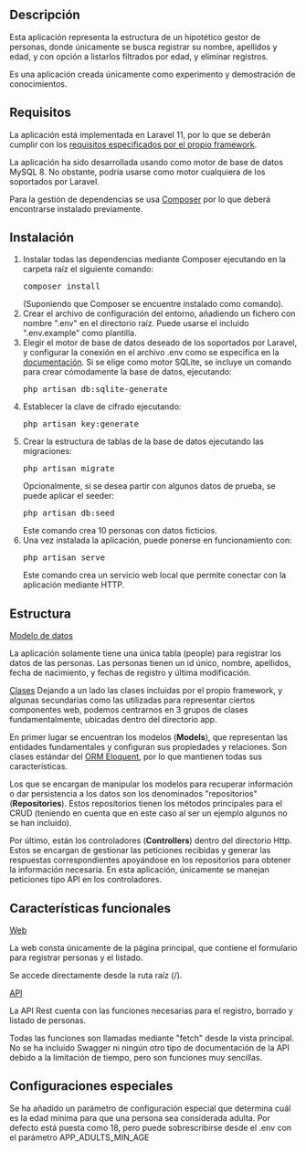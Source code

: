 ## Descripción
Esta aplicación representa la estructura de un hipotético gestor de personas, donde únicamente se busca registrar su nombre, apellidos y edad, y con opción a listarlos filtrados por edad, y eliminar registros.

Es una aplicación creada únicamente como experimento y demostración de conocimientos.

## Requisitos
La aplicación está implementada en Laravel 11, por lo que se deberán cumplir con los <a href="https://laravel.com/docs/11.x/deployment#server-requirements">requisitos especificados por el propio framework</a>.

La aplicación ha sido desarrollada usando como motor de base de datos MySQL 8. No obstante, podría usarse como motor cualquiera de los soportados por Laravel.

Para la gestión de dependencias se usa <a href="https://getcomposer.org/">Composer</a> por lo que deberá encontrarse instalado previamente.

## Instalación
<ol>
    <li>Instalar todas las dependencias mediante Composer ejecutando en la carpeta raíz el siguiente comando: <pre>composer install</pre>
    (Suponiendo que Composer se encuentre instalado como comando).</li>
    <li>Crear el archivo de configuración del entorno, añadiendo un fichero con nombre ".env" en el directorio raíz. Puede usarse el incluido ".env.example" como plantilla.</li>
    <li>Elegir el motor de base de datos deseado de los soportados por Laravel, y configurar la conexión en el archivo .env como se especifica en la <a href="https://laravel.com/docs/11.x/database#introduction">documentación</a>.
    Si se elige como motor SQLite, se incluye un comando para crear cómodamente la base de datos, ejecutando: <pre>php artisan db:sqlite-generate</pre>
    </li>
    <li>Establecer la clave de cifrado ejecutando: <pre>php artisan key:generate</pre></li>
    <li>Crear la estructura de tablas de la base de datos ejecutando las migraciones: <pre>php artisan migrate</pre>
    Opcionalmente, si se desea partir con algunos datos de prueba, se puede aplicar el seeder:<pre>php artisan db:seed</pre>
    Este comando crea 10 personas con datos ficticios.</li>
    <li>Una vez instalada la aplicación, puede ponerse en funcionamiento con:
    <pre>php artisan serve</pre>
    Este comando crea un servicio web local que permite conectar con la aplicación mediante HTTP.
    </li>
</ol>


## Estructura
<u>Modelo de datos</u>

La aplicación solamente tiene una única tabla (people) para registrar los datos de las personas.
Las personas tienen un id único, nombre, apellidos, fecha de nacimiento, y fechas de registro y última modificación.

<u>Clases</u>
Dejando a un lado las clases incluidas por el propio framework, y algunas secundarias como las utilizadas para representar ciertos componentes web, podemos centrarnos en 3 grupos de clases fundamentalmente, ubicadas dentro del directorio app.

En primer lugar se encuentran los modelos (<strong>Models</strong>), que representan las entidades fundamentales y configuran sus propiedades y relaciones. Son clases estándar del <a href="https://laravel.com/docs/11.x/eloquent">ORM Eloquent</a>, por lo que mantienen todas sus características.

Los que se encargan de manipular los modelos para recuperar información o dar persistencia a los datos son los denominados "repositorios" (<strong>Repositories</strong>). Estos repositorios tienen los métodos principales para el CRUD (teniendo en cuenta que en este caso al ser un ejemplo algunos no se han incluido).

Por último, están los controladores (<strong>Controllers</strong>) dentro del directorio Http. Estos se encargan de gestionar las peticiones recibidas y generar las respuestas correspondientes apoyándose en los repositorios para obtener la información necesaria. En esta aplicación, únicamente se manejan peticiones tipo API en los controladores.


## Características funcionales
<u>Web</u>

La web consta únicamente de la página principal, que contiene el formulario para registrar personas y el listado.

Se accede directamente desde la ruta raíz (/).

<u>API</u>

La API Rest cuenta con las funciones necesarias para el registro, borrado y listado de personas.

Todas las funciones son llamadas mediante "fetch" desde la vista principal. No se ha incluido Swagger ni ningún otro tipo de documentación de la API debido a la limitación de tiempo, pero son funciones muy sencillas.

## Configuraciones especiales
Se ha añadido un parámetro de configuración especial que determina cuál es la edad mínima para que una persona sea considerada adulta. Por defecto está puesta como 18, pero puede sobrescribirse desde el .env con el parámetro APP_ADULTS_MIN_AGE